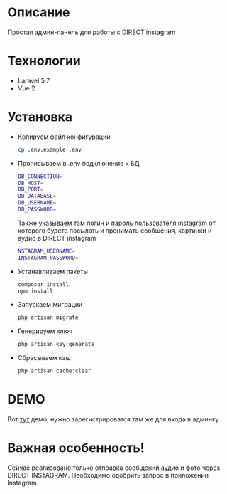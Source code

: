 # Описание

Простая админ-панель для работы с DIRECT instagram

# Технологии

* Laravel 5.7
* Vue 2 

# Установка

* Копируем файл конфигурации 

    ```bash
    cp .env.example .env
    ```

* Прописываем в .env подключение к БД

  ```bash
  DB_CONNECTION=
  DB_HOST=
  DB_PORT=
  DB_DATABASE=
  DB_USERNAME=
  DB_PASSWORD=
  ```
    
    Также указываем там логин и пароль пользователя instagram 
 от которого будете посылать и пронимать сообщения, картинки и аудио в DIRECT instagram

  ```bash
  NSTAGRAM_USERNAME=
  INSTAGRAM_PASSWORD=
  ```
  
* Устанавливаем пакеты

    ```bash
    composer install
    npm install
    ```

* Запускаем миграции 

    ```bash
    php artisan migrate
    ```
     
* Генерируем ключ 

    ```bash
    php artisan key:generate
    ```
     
* Сбрасываем кэш 

    ```bash
    php artisan cache:clear
    ```

# DEMO
Вот [тут](http://instagram.ordersbesma.ml/home) демо, нужно зарегистрироватся там же для входа в админку.

# Важная особенность! 

Cейчас реализовано только отправка сообщений,аудио и фото через DIRECT INSTAGRAM.
Необходимо одобрить запрос в приложении Instagram    